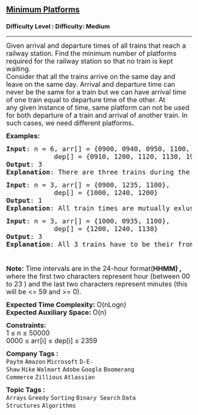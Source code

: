 <h2><a href="https://www.geeksforgeeks.org/problems/minimum-platforms-1587115620/1?page=1&category=Binary%20Search&status=unsolved&sortBy=submissions">Minimum Platforms</a></h2><h3>Difficulty Level : Difficulty: Medium</h3><hr><div class="problems_problem_content__Xm_eO"><p><span style="font-size: 18px;">Given arrival and departure times of all trains that reach a railway station. Find the minimum number of platforms required for the railway station so that no train is kept waiting.<br>Consider that all the trains arrive on the same day and leave on the same day. Arrival and departure time can never&nbsp;be the same for a train&nbsp;but we can have arrival time of one train equal to departure time of the other.&nbsp;At any&nbsp;given instance of time, same platform can not be used for both departure of a train and arrival of another train.&nbsp;In such cases,&nbsp;we need different platforms<strong>.</strong></span></p>
<p><span style="font-size: 18px;"><strong>Examples:</strong></span></p>
<pre><span style="font-size: 18px;"><strong>Input</strong>: n = 6, arr[] = {0900, 0940, 0950, 1100, 1500, 1800}, <br>            dep[] = {0910, 1200, 1120, 1130, 1900, 2000}
<strong>Output</strong>: 3
<strong>Explanation</strong>: There are three trains during the time 0940 to 1200. So we need minimum 3 platforms.</span></pre>
<pre><span style="font-size: 18px;"><strong>Input</strong>: n = 3, arr[] = {0900, </span><span style="font-size: 18px;">1235, </span><span style="font-size: 18px;">1100}, <br>            dep[] = {1000, </span><span style="font-size: 18px;">1240, </span><span style="font-size: 18px;">1200}
<strong>Output</strong>: 1
<strong>Explanation</strong>: All train times are mutually exlusive. So we need only one platform</span>
</pre>
<pre><span style="font-size: 18px;"><strong>Input</strong>: n = 3, arr[] = {1000, 09</span><span style="font-size: 18px;">35, </span><span style="font-size: 18px;">1100}, <br>            dep[] = {1200, </span><span style="font-size: 18px;">1240, </span><span style="font-size: 18px;">1130}
<strong>Output</strong>: 3
<strong>Explanation</strong>: All 3 trains have to be their from 11:00 to 11:30</span></pre>
<p>&nbsp;</p>
<p><span style="font-size: 18px;"><strong>Note:</strong> Time intervals are in the 24-hour format(<strong>HHMM) ,</strong> where the first two characters represent hour (between 00 to 23 ) and the last two characters represent minutes (this will be &lt;= 59 and &gt;= 0).</span></p>
<p><span style="font-size: 18px;"><strong>Expected Time Complexity:&nbsp;</strong>O(nLogn)<br><strong>Expected Auxiliary Space:&nbsp;</strong>O(n)</span></p>
<p><span style="font-size: 18px;"><strong>Constraints:</strong><br>1 ≤ n ≤ 50000<br>0000 ≤ arr[i] ≤ dep[i] ≤ 2359</span></p></div><p><span style=font-size:18px><strong>Company Tags : </strong><br><code>Paytm</code>&nbsp;<code>Amazon</code>&nbsp;<code>Microsoft</code>&nbsp;<code>D-E-Shaw</code>&nbsp;<code>Hike</code>&nbsp;<code>Walmart</code>&nbsp;<code>Adobe</code>&nbsp;<code>Google</code>&nbsp;<code>Boomerang Commerce</code>&nbsp;<code>Zillious</code>&nbsp;<code>Atlassian</code>&nbsp;<br><p><span style=font-size:18px><strong>Topic Tags : </strong><br><code>Arrays</code>&nbsp;<code>Greedy</code>&nbsp;<code>Sorting</code>&nbsp;<code>Binary Search</code>&nbsp;<code>Data Structures</code>&nbsp;<code>Algorithms</code>&nbsp;